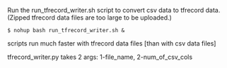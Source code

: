 Run the run_tfrecord_writer.sh script to convert csv data to tfrecord data.\
(Zipped tfrecord data files are too large to be uploaded.)

```
$ nohup bash run_tfrecord_writer.sh &
```

scripts run much faster with tfrecord data files [than with csv data files]

tfrecord_writer.py takes 2 args: 1-file_name, 2-num_of_csv_cols
